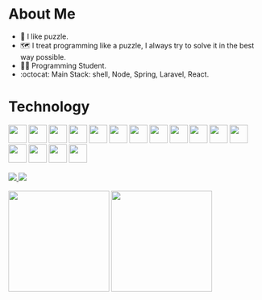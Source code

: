 <!-- - 💞️ I’m looking to collaborate on ...-->
# About Me
- 🧩️ I like puzzle.
- 🗺 I treat programming like a puzzle, I always try to solve it in the best way possible.
- 👨‍💻 Programming Student.
- :octocat: Main Stack: shell, Node, Spring, Laravel, React.

# Technology 
<div style='flex'>
	<img src="https://cdn.iconscout.com/icon/free/png-512/nodejs-2-226035.png" width="36px">
	<img src="https://img.icons8.com/color/344/javascript--v1.png" width="36px"/>
	<img src="https://img.icons8.com/color/344/html-5--v1.png" width="36px"/>
	<img src="https://img.icons8.com/color/344/css3.png" width="36px"/>
	<img src="https://img.icons8.com/color/344/git.png" width="36px"/>
	<img src="https://cdn.iconscout.com/icon/free/png-512/github-1521500-1288242.png" width="36px"/>
	<img src="https://cdn.iconscout.com/icon/premium/png-512-thumb/terminal-6868371-5611602.png" width="36px"/>
	<img src="https://img.icons8.com/color/344/c-programming.png" width="36px"/>
	<img src="https://img.icons8.com/color/344/c-plus-plus-logo.png" width="36px"/>
	<img src="https://cdn.iconscout.com/icon/free/png-512/mysql-3521596-2945040.png" width="36px"/>
	<img src="https://cdn-icons-png.flaticon.com/512/5968/5968332.png" width="36px"/>
	<img src="https://cdn.icon-icons.com/icons2/112/PNG/512/python_18894.png" width="36px"/>
	<img src="https://cdn.iconscout.com/icon/free/png-512/laravel-226015.png" width="36px"/>
	<img src="https://cdn.iconscout.com/icon/free/png-512/postgresql-11-1175122.png" width="36px"/>
	<img src="https://cdn.iconscout.com/icon/free/png-512/bootstrap-226077.png" width="36px"/>
	<img src="https://cdn.iconscout.com/icon/free/png-512/jquery-8-1175153.png" width="36px"/>
</div>
<br>
<div>
	<a target="_blank" href="https://www.linkedin.com/in/paulo-franklin-5212601b5/">
		<img src="https://img.shields.io/badge/linkedin-%230077B5.svg?&style=for-the-badge&logo=linkedin&logoColor=white" />
	</a>
	<a target="_blank" href="mailto:paulofranklin612@gmail.com" style="flex">
		<img src="https://img.shields.io/badge/gmail-D14836?&style=for-the-badge&logo=gmail&logoColor=white" />
	</a>
</div>
<br>
<div style='flex'>
	<img height="200em" src="https://github-readme-stats.vercel.app/api?username=pauloJ34&show_icons=true&theme=chartreuse-dark" />
	<img height="200em" src="https://github-readme-stats-eight-theta.vercel.app/api/top-langs/?username=pauloJ34&theme=chartreuse-dark" />
</div>

